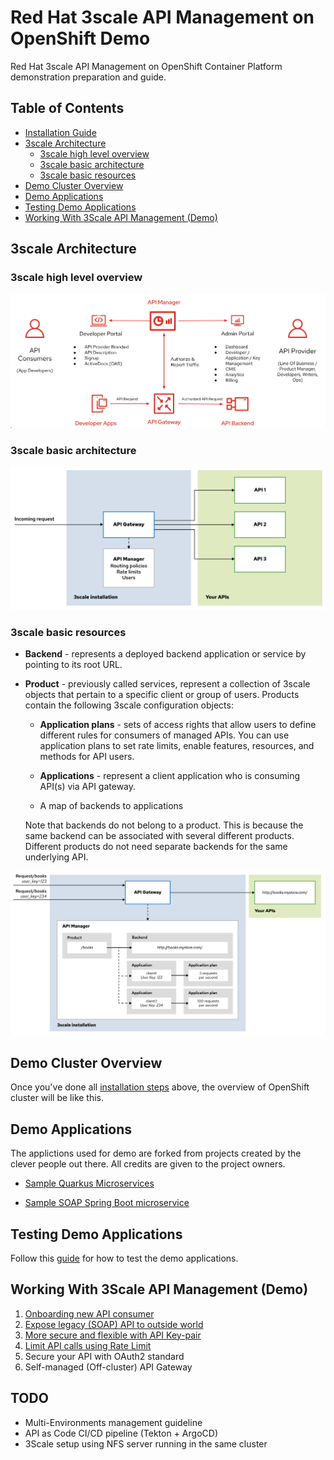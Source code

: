 # Red Hat 3scale API Management on OpenShift Demo

Red Hat 3scale API Management on OpenShift Container Platform demonstration preparation and guide.

## Table of Contents

- [Installation Guide](/documents/installation.md)
- [3scale Architecture](#3scale-architecture)
  - [3scale high level overview](#3scale-high-level-overview)
  - [3scale basic architecture](#3scale-basic-architecture)
  - [3scale basic resources](#3scale-basic-resources)
- [Demo Cluster Overview](#demo-cluster-overview)
- [Demo Applications](#demo-applications)
- [Testing Demo Applications](#testing-demo-applications)
- [Working With 3Scale API Management (Demo)](#working-with-3scale-api-management-demo)

## 3scale Architecture

### 3scale high level overview

![3scale overview](images/3scale-overview.png)

### 3scale basic architecture

![3scale architecture](images/3scale-architecture.png)

### 3scale basic resources

- **Backend** - represents a deployed backend application or service by pointing to its root URL.

- **Product** - previously called services, represent a collection of 3scale objects that pertain to a specific client or group of users. Products contain the following 3scale configuration objects:

  - **Application plans** - sets of access rights that allow users to define different rules for consumers of managed APIs. You can use application plans to set rate limits, enable features, resources, and methods for API users.

  - **Applications** - represent a client application who is consuming API(s) via API gateway.

  - A map of backends to applications

  Note that backends do not belong to a product. This is because the same backend can be associated with several different products. Different products do not need separate backends for the same underlying API.

![3scale resources](images/3scale-resources.png)

## Demo Cluster Overview

Once you've done all [installation steps](/documents/installation.md) above, the overview of OpenShift cluster will be like this.

## Demo Applications

The applictions used for demo are forked from projects created by the clever people out there. All credits are given to the project owners.

- [Sample Quarkus Microservices](https://github.com/audomsak/sample-quarkus-microservices)

- [Sample SOAP Spring Boot microservice](https://github.com/audomsak/ws-employee-soapcxf)

## Testing Demo Applications

Follow this [guide](documents/testing-application.md) for how to test the demo applications.

## Working With 3Scale API Management (Demo)

1. [Onboarding new API consumer](documents/onboarding-new-api-consumer.md)
2. [Expose legacy (SOAP) API to outside world](documents/expose-soap-api.md)
3. [More secure and flexible with API Key-pair](documents/secure-with-api-key-pair.md)
4. [Limit API calls using Rate Limit](documents/rate-limit.md)
5. Secure your API with OAuth2 standard
6. Self-managed (Off-cluster) API Gateway

## TODO

- Multi-Environments management guideline
- API as Code CI/CD pipeline (Tekton + ArgoCD)
- 3Scale setup using NFS server running in the same cluster
